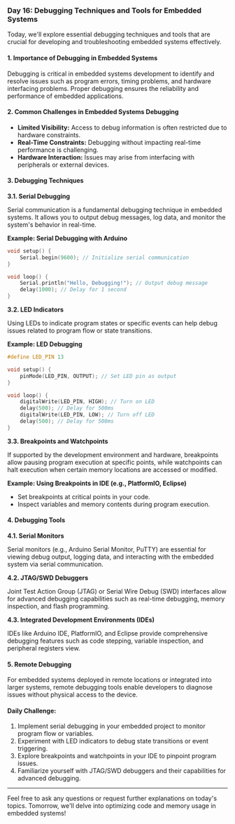 ### Day 16: Debugging Techniques and Tools for Embedded Systems

Today, we'll explore essential debugging techniques and tools that are crucial for developing and troubleshooting embedded systems effectively.

#### 1. Importance of Debugging in Embedded Systems

Debugging is critical in embedded systems development to identify and resolve issues such as program errors, timing problems, and hardware interfacing problems. Proper debugging ensures the reliability and performance of embedded applications.

#### 2. Common Challenges in Embedded Systems Debugging

- **Limited Visibility:** Access to debug information is often restricted due to hardware constraints.
- **Real-Time Constraints:** Debugging without impacting real-time performance is challenging.
- **Hardware Interaction:** Issues may arise from interfacing with peripherals or external devices.

#### 3. Debugging Techniques

**3.1. Serial Debugging**

Serial communication is a fundamental debugging technique in embedded systems. It allows you to output debug messages, log data, and monitor the system's behavior in real-time.

**Example: Serial Debugging with Arduino**

```cpp
void setup() {
    Serial.begin(9600); // Initialize serial communication
}

void loop() {
    Serial.println("Hello, Debugging!"); // Output debug message
    delay(1000); // Delay for 1 second
}
```

**3.2. LED Indicators**

Using LEDs to indicate program states or specific events can help debug issues related to program flow or state transitions.

**Example: LED Debugging**

```cpp
#define LED_PIN 13

void setup() {
    pinMode(LED_PIN, OUTPUT); // Set LED pin as output
}

void loop() {
    digitalWrite(LED_PIN, HIGH); // Turn on LED
    delay(500); // Delay for 500ms
    digitalWrite(LED_PIN, LOW); // Turn off LED
    delay(500); // Delay for 500ms
}
```

**3.3. Breakpoints and Watchpoints**

If supported by the development environment and hardware, breakpoints allow pausing program execution at specific points, while watchpoints can halt execution when certain memory locations are accessed or modified.

**Example: Using Breakpoints in IDE (e.g., PlatformIO, Eclipse)**

- Set breakpoints at critical points in your code.
- Inspect variables and memory contents during program execution.

#### 4. Debugging Tools

**4.1. Serial Monitors**

Serial monitors (e.g., Arduino Serial Monitor, PuTTY) are essential for viewing debug output, logging data, and interacting with the embedded system via serial communication.

**4.2. JTAG/SWD Debuggers**

Joint Test Action Group (JTAG) or Serial Wire Debug (SWD) interfaces allow for advanced debugging capabilities such as real-time debugging, memory inspection, and flash programming.

**4.3. Integrated Development Environments (IDEs)**

IDEs like Arduino IDE, PlatformIO, and Eclipse provide comprehensive debugging features such as code stepping, variable inspection, and peripheral registers view.

#### 5. Remote Debugging

For embedded systems deployed in remote locations or integrated into larger systems, remote debugging tools enable developers to diagnose issues without physical access to the device.

#### Daily Challenge:
1. Implement serial debugging in your embedded project to monitor program flow or variables.
2. Experiment with LED indicators to debug state transitions or event triggering.
3. Explore breakpoints and watchpoints in your IDE to pinpoint program issues.
4. Familiarize yourself with JTAG/SWD debuggers and their capabilities for advanced debugging.

---

Feel free to ask any questions or request further explanations on today's topics. Tomorrow, we'll delve into optimizing code and memory usage in embedded systems!